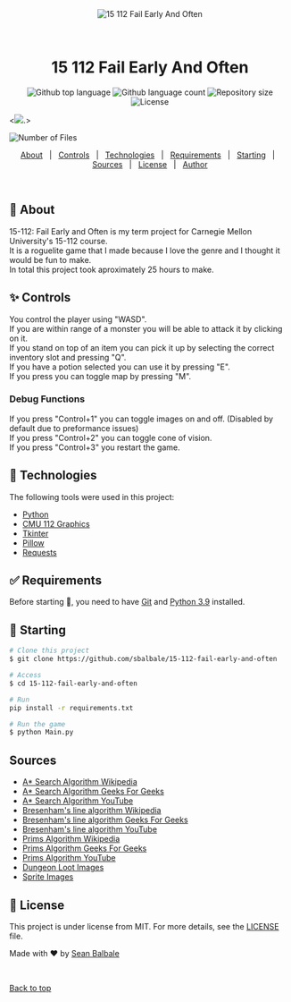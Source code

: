 <div align="center" id="top"> 
  <img src="./.github/app.gif" alt="15 112 Fail Early And Often" />

  &#xa0;

  <!-- <a href="https://15112failearlyandoften.netlify.app">Demo</a> -->
</div>

<h1 align="center">15 112 Fail Early And Often</h1>

<p align="center">
  <img alt="Github top language" src="https://img.shields.io/github/languages/top/sbalbale/15-112-fail-early-and-often?color=56BEB8">

  <img alt="Github language count" src="https://img.shields.io/github/languages/count/sbalbale/15-112-fail-early-and-often?color=56BEB8">

  <img alt="Repository size" src="https://img.shields.io/github/repo-size/sbalbale/15-112-fail-early-and-often?color=56BEB8">

  <img alt="License" src="https://img.shields.io/github/license/sbalbale/15-112-fail-early-and-often?color=56BEB8">
  
  <[![](https://tokei.cherrybrooknetworks.dev/b1/github/sbalbale/15-112-Fail-Early-and-Often?color=56BEB8)]().>
  
  <img alt="Number of Files" src="https://img.shields.io/github/directory-file-count/sbalbale/15-112-Fail-Early-and-Often?color=%2356BEB8&label=number%20of%20files">

  <!-- <img alt="Github issues" src="https://img.shields.io/github/issues/sbalbale/15-112-fail-early-and-often?color=56BEB8" /> -->

  <!-- <img alt="Github forks" src="https://img.shields.io/github/forks/sbalbale/15-112-fail-early-and-often?color=56BEB8" /> -->

  <!-- <img alt="Github stars" src="https://img.shields.io/github/stars/sbalbale/15-112-fail-early-and-often?color=56BEB8" /> -->
</p>

<!-- Status -->

<!-- <h4 align="center"> 
	🚧  15 112 Fail Early And Often 🚀 Under construction...  🚧
</h4> 

<hr> -->

<p align="center">
  <a href="#dart-about">About</a> &#xa0; | &#xa0; 
  <a href="#sparkles-controls">Controls</a> &#xa0; | &#xa0;
  <a href="#rocket-technologies">Technologies</a> &#xa0; | &#xa0;
  <a href="#white_check_mark-requirements">Requirements</a> &#xa0; | &#xa0;
  <a href="#checkered_flag-starting">Starting</a> &#xa0; | &#xa0;
  <a href="#sources">Sources</a> &#xa0; | &#xa0;
  <a href="#memo-license">License</a> &#xa0; | &#xa0;
  <a href="https://github.com/sbalbale" target="_blank">Author</a>
</p>

<br>

## :dart: About ##

15-112: Fail Early and Often is my term project for Carnegie Mellon University's 15-112 course.\
It is a roguelite game that I made because I love the genre and I thought it would be fun to make.\
In total this project took aproximately 25 hours to make.

## :sparkles: Controls ##
You control the player using "WASD".\
If you are within range of a monster you will be able to attack it by clicking on it.\
If you stand on top of an item you can pick it up by selecting the correct inventory slot and pressing "Q".\
If you have a potion selected you can use it by pressing "E".\
If you press you can toggle map by pressing "M".
### Debug Functions ###

If you press "Control+1" you can toggle images on and off. (Disabled by default due to preformance issues)\
If you press "Control+2" you can toggle cone of vision. \
If you press "Control+3" you restart the game.


## :rocket: Technologies ##

The following tools were used in this project:

- [Python](https://https://www.python.org/)
- [CMU 112 Graphics](https://www.cs.cmu.edu/~112/notes/cmu_112_graphics.py)
- [Tkinter](https://docs.python.org/3/library/tkinter.html#module-tkinter)
- [Pillow](https://pypi.org/project/Pillow/)
- [Requests](https://pypi.org/project/requests/)

## :white_check_mark: Requirements ##

Before starting :checkered_flag:, you need to have [Git](https://git-scm.com) and [Python 3.9](https://https://www.python.org/) installed.

## :checkered_flag: Starting ##

```bash
# Clone this project
$ git clone https://github.com/sbalbale/15-112-fail-early-and-often

# Access
$ cd 15-112-fail-early-and-often

# Run
pip install -r requirements.txt

# Run the game
$ python Main.py
```

## Sources ##

  - [A* Search Algorithm Wikipedia](https://en.wikipedia.org/wiki/A*_search_algorithm)
  - [A* Search Algorithm Geeks For Geeks](https://www.geeksforgeeks.org/a-search-algorithm/)
  - [A* Search Algorithm YouTube](https://www.youtube.com/watch?v=i0x5fj4PqP4)
  - [Bresenham's line algorithm Wikipedia](https://en.wikipedia.org/wiki/Bresenham's_line_algorithm)
  - [Bresenham's line algorithm Geeks For Geeks](https://www.geeksforgeeks.org/bresenhams-line-generation-algorithm/)
  - [Bresenham's line algorithm YouTube](https://www.youtube.com/watch?v=lKVo6oLsCXs&t=39s)
  - [Prims Algorithm Wikipedia](https://en.wikipedia.org/wiki/Prim%27s_algorithm)
  - [Prims Algorithm Geeks For Geeks](https://www.geeksforgeeks.org/prims-minimum-spanning-tree-mst-greedy-algo-5/)
  - [Prims Algorithm YouTube](https://www.youtube.com/watch?v=xthRL0lcx2w)
  - [Dungeon Loot Images](https://www.forgotten-adventures.net/product-category/map-making/)
  - [Sprite Images](https://www.patreon.com/haasio)

## :memo: License ##

This project is under license from MIT. For more details, see the [LICENSE](LICENSE.md) file.


Made with :heart: by <a href="https://github.com/sbalbale" target="_blank">Sean Balbale</a>

&#xa0;

<a href="#top">Back to top</a>
